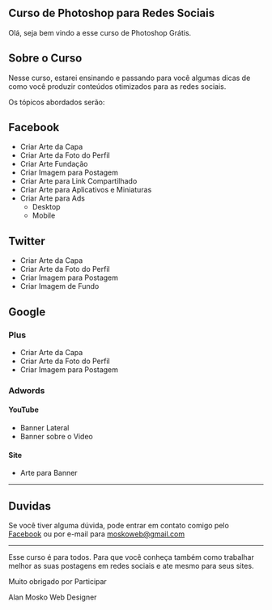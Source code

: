 Curso de Photoshop para Redes Sociais
---

Olá, seja bem vindo a esse curso de Photoshop Grátis.

## Sobre o Curso

Nesse curso, estarei ensinando e passando para você algumas dicas de como você produzir conteúdos otimizados para as redes sociais.

Os tópicos abordados serão:

## Facebook

- Criar Arte da Capa
- Criar Arte da Foto do Perfil
- Criar Arte Fundação
- Criar Imagem para Postagem
- Criar Arte para Link Compartilhado
- Criar Arte para Aplicativos e Miniaturas
- Criar Arte para Ads
	- Desktop
	- Mobile

## Twitter

- Criar Arte da Capa
- Criar Arte da Foto do Perfil
- Criar Imagem para Postagem
- Criar Imagem de Fundo

## Google

### Plus

- Criar Arte da Capa
- Criar Arte da Foto do Perfil
- Criar Imagem para Postagem

### Adwords

#### YouTube

- Banner Lateral
- Banner sobre o Video

#### Site

- Arte para Banner

---

## Duvidas

Se você tiver alguma dúvida, pode entrar em contato comigo pelo [Facebook](http://facebook.com/AlanWebD) ou por e-mail para [moskoweb@gmail.com](mailto:moskoweb@gmail.com)

---

Esse curso é para todos. Para que você conheça também  como trabalhar melhor as suas postagens em redes sociais e ate mesmo para seus sites.

Muito obrigado por Participar

Alan Mosko
Web Designer